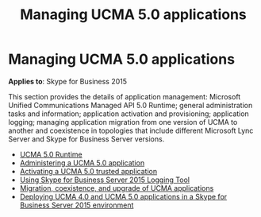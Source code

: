 ﻿---
title: Managing UCMA 5.0 applications
TOCTitle: Managing UCMA 5.0 applications
ms:assetid: 0666e40f-91b0-4549-aaa4-8180b53288f0
ms:mtpsurl: https://msdn.microsoft.com/en-us/library/Dn466088(v=office.16)
ms:contentKeyID: 65240030
ms.date: 07/27/2015
mtps_version: v=office.16
---

# Managing UCMA 5.0 applications

**Applies to**: Skype for Business 2015

This section provides the details of application management: Microsoft Unified Communications Managed API 5.0 Runtime; general administration tasks and information; application activation and provisioning; application logging; managing application migration from one version of UCMA to another and coexistence in topologies that include different Microsoft Lync Server and Skype for Business Server versions.

- [UCMA 5.0 Runtime](ucma-5-0-runtime.md)
- [Administering a UCMA 5.0 application](administering-a-ucma-5-0-application.md)
- [Activating a UCMA 5.0 trusted application](activating-a-ucma-5-0-trusted-application.md)
- [Using Skype for Business Server 2015 Logging Tool](using-skype-for-business-server-2015-logging-tool.md)
- [Migration, coexistence, and upgrade of UCMA applications](migration-coexistence-and-upgrade-of-ucma-applications.md)
- [Deploying UCMA 4.0 and UCMA 5.0 applications in a Skype for Business Server 2015 environment](deploying-ucma-4-0-and-ucma-5-0-applications-in-a-skype-for-business-server-2015-environment.md)

